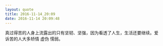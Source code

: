 ```yaml
---
layout: quote
title: 2016-11-14_20:09
date: 2016-11-14 20:09:48
---
```


真过得苦的人身上流露出的只有坚韧、坚强，因为看透了人生，生活还要继续。爱诉苦的人大多矫情 虚伪 懦弱。